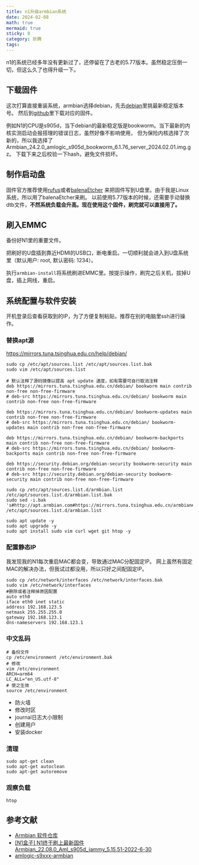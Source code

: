 ```yaml
---
title: n1升级armbian系统
date: 2024-02-08
math: true
mermaid: true
sticky: 0
category: 折腾
tags:
---
```


n1的系统已经多年没有更新过了，还停留在了古老的5.77版本。虽然稳定压倒一切，但这么久了也得升级一下。

## 下载固件

这次打算直接重装系统，armbian选择debian，先去[debian](https://www.debian.org/releases/index.zh-cn.html)里挑最新稳定版本号。
然后到[github](https://github.com/ophub/amlogic-s9xxx-armbian)里下载对应的固件。

例如N1的CPU是s905d，当下debian的最新稳定版是bookworm。当下最新的内核实测启动会报搭理的错误日志，虽然好像不影响使用，
但为保险内核选择了次新的，所以我选择了Armbian_24.2.0_amlogic_s905d_bookworm_6.1.76_server_2024.02.01.img.gz。
下载下来之后校验一下hash，避免文件损坏。

## 制作启动盘

固件官方推荐使用[rufus](https://rufus.ie/)或者[balenaEtcher](https://etcher.balena.io/)
来把固件写到U盘里。由于我是Linux系统，所以用了balenaEtcher来刷。
以前使用5.77版本的时候，还需要手动替换dtb文件，**不然系统负载会升高。现在使用这个固件，刷完就可以直接用了。**

## 刷入EMMC

备份好N1里的重要文件。

把刷好的U盘插到靠近HDMI的USB口，断电重启。一切顺利就会进入到U盘系统里（默认用户: root, 默认密码: 1234）。

执行`armbian-install`将系统刷进EMMC里。按提示操作，刷完之后关机，拔掉U盘，插上网线，重启。

## 系统配置与软件安装

开机登录后查看获取到的IP，为了方便复制粘贴，推荐在别的电脑里ssh进行操作。

### 替换apt源

https://mirrors.tuna.tsinghua.edu.cn/help/debian/

```shell
sudo cp /etc/apt/sources.list /etc/apt/sources.list.bak
sudo vim /etc/apt/sources.list

# 默认注释了源码镜像以提高 apt update 速度，如有需要可自行取消注释
deb https://mirrors.tuna.tsinghua.edu.cn/debian/ bookworm main contrib non-free non-free-firmware
# deb-src https://mirrors.tuna.tsinghua.edu.cn/debian/ bookworm main contrib non-free non-free-firmware

deb https://mirrors.tuna.tsinghua.edu.cn/debian/ bookworm-updates main contrib non-free non-free-firmware
# deb-src https://mirrors.tuna.tsinghua.edu.cn/debian/ bookworm-updates main contrib non-free non-free-firmware

deb https://mirrors.tuna.tsinghua.edu.cn/debian/ bookworm-backports main contrib non-free non-free-firmware
# deb-src https://mirrors.tuna.tsinghua.edu.cn/debian/ bookworm-backports main contrib non-free non-free-firmware

deb https://security.debian.org/debian-security bookworm-security main contrib non-free non-free-firmware
# deb-src https://security.debian.org/debian-security bookworm-security main contrib non-free non-free-firmware
```

```shell
sudo cp /etc/apt/sources.list.d/armbian.list /etc/apt/sources.list.d/armbian.list.bak
sudo sed -i.bak 's#http://apt.armbian.com#https://mirrors.tuna.tsinghua.edu.cn/armbian#g' /etc/apt/sources.list.d/armbian.list
```

```shell
sudo apt update -y
sudo apt upgrade -y
sudo apt install sudo vim curl wget git htop -y
```

### 配置静态IP

我发现我的N1每次重启MAC都会变，导致通过MAC分配固定IP。
网上虽然有固定MAC的解决办法，但我试过都没用，所以只好之间配固定IP。

```shell
sudo cp /etc/network/interfaces /etc/network/interfaces.bak
sudo vim /etc/network/interfaces
#删除或者注释掉原因配置
auto eth0
iface eth0 inet static
address 192.168.123.5
netmask 255.255.255.0
gateway 192.168.123.1
dns-nameservers 192.168.123.1
```

### 中文乱码

```shell
# 备份文件
cp /etc/environment /etc/environment.bak
# 修改
vim /etc/environment
ARCH=arm64
LC_ALL="en_US.utf-8"
# 使之生效
source /etc/environment
```

+ 防火墙
+ 修改时区
+ journal日志大小限制
+ 创建用户
+ 安装docker

### 清理

```shell
sudo apt-get clean
sudo apt-get autoclean
sudo apt-get autoremove
```

### 观察负载

```shell
htop
```

## 参考文献

+ [Armbian 软件仓库](https://mirrors.tuna.tsinghua.edu.cn/help/armbian/)
+ [[N1盒子] N1终于刷上最新固件Armbian_22.08.0_Aml_s905d_jammy_5.15.51-2022-6-30](https://www.right.com.cn/forum/thread-8242071-1-1.html)
+ [amlogic-s9xxx-armbian](https://github.com/ophub/amlogic-s9xxx-armbian/tree/main)
